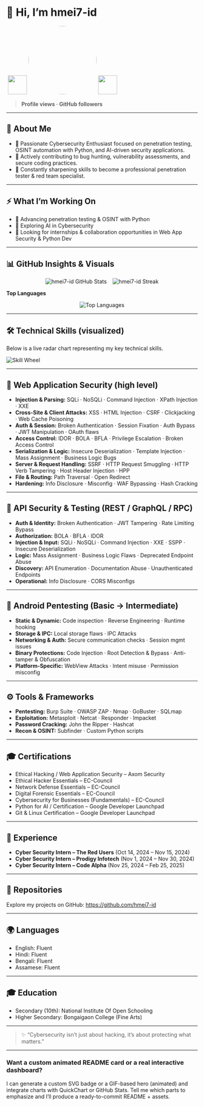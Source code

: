 # 👋 Hi, I’m **hmei7-id**

<p align="center">
  <marquee direction="right" behavior="alternate" scrollamount="5">
    <img src="https://media.giphy.com/media/hvRJCLFzcasrR4ia7z/giphy.gif" width="50">
    <img src="https://avatars.githubusercontent.com/u/215584030?s=400&u=542bddc60e163a8951e590104259efa75a309c49&v=4" width="180" style="border-radius:50%">
    <img src="https://media.giphy.com/media/hvRJCLFzcasrR4ia7z/giphy.gif" width="50">
  </marquee>
</p>


> **Profile views · GitHub followers**

---

## 🚀 About Me
- 🔹 Passionate Cybersecurity Enthusiast focused on penetration testing, OSINT automation with Python, and AI-driven security applications.  
- 🔹 Actively contributing to bug hunting, vulnerability assessments, and secure coding practices.  
- 🔹 Constantly sharpening skills to become a professional penetration tester & red team specialist.

---

## ⚡ What I’m Working On
- 🌱 Advancing penetration testing & OSINT with Python  
- 🤖 Exploring AI in Cybersecurity  
- 🔭 Looking for internships & collaboration opportunities in Web App Security & Python Dev

---

## 📊 GitHub Insights & Visuals

<!-- GitHub stats -->
<p align="center">
  <img src="https://github-readme-stats.vercel.app/api?username=hmei7-id&show_icons=true&theme=dark&count_private=true" alt="hmei7-id GitHub Stats" />
  &nbsp;&nbsp;
  <img src="https://github-readme-streak-stats.herokuapp.com/?user=hmei7-id&theme=dark" alt="hmei7-id Streak" />
</p>

**Top Languages**  
<p align="center">
  <img src="https://github-readme-stats.vercel.app/api/top-langs/?username=hmei7-id&layout=compact&theme=dark" alt="Top Languages" />
</p>

---

## 🛠️ Technical Skills (visualized)

Below is a live radar chart representing my key technical skills.

![Skill Wheel](https://quickchart.io/chart?c=%7Btype%3A'radar'%2Cdata%3A%7Blabels%3A%5B'Web%20App%20Sec'%2C'API%20Sec'%2C'OSINT'%2C'Python'%2C'Android%20Pentest'%2C'Reverse'%5D%2Cdatasets%3A%5B%7Blabel%3A'Skill%20Level'%2Cdata%3A%5B90%2C80%2C85%2C88%2C70%2C60%5D%2CbackgroundColor%3A'rgba(255%2C99%2C132%2C0.2)'%2CborderColor%3A'rgb(255%2C99%2C132)'%2CpointBackgroundColor%3A'rgb(255%2C99%2C132)'%7D%5D%7D%2Coptions%3A%7Bscale%3A%7Bticks%3A%7BbeginAtZero%3Atrue%2Cmax%3A100%7D%7D%7D%7D)


---

## 🔐 Web Application Security (high level)
- **Injection & Parsing:** SQLi · NoSQLi · Command Injection · XPath Injection · XXE  
- **Cross-Site & Client Attacks:** XSS · HTML Injection · CSRF · Clickjacking · Web Cache Poisoning  
- **Auth & Session:** Broken Authentication · Session Fixation · Auth Bypass · JWT Manipulation · OAuth flaws  
- **Access Control:** IDOR · BOLA · BFLA · Privilege Escalation · Broken Access Control  
- **Serialization & Logic:** Insecure Deserialization · Template Injection · Mass Assignment · Business Logic Bugs  
- **Server & Request Handling:** SSRF · HTTP Request Smuggling · HTTP Verb Tampering · Host Header Injection · HPP  
- **File & Routing:** Path Traversal · Open Redirect  
- **Hardening:** Info Disclosure · Misconfig · WAF Bypassing · Hash Cracking

---

## 📡 API Security & Testing (REST / GraphQL / RPC)
- **Auth & Identity:** Broken Authentication · JWT Tampering · Rate Limiting Bypass  
- **Authorization:** BOLA · BFLA · IDOR  
- **Injection & Input:** SQLi · NoSQLi · Command Injection · XXE · SSPP · Insecure Deserialization  
- **Logic:** Mass Assignment · Business Logic Flaws · Deprecated Endpoint Abuse  
- **Discovery:** API Enumeration · Documentation Abuse · Unauthenticated Endpoints  
- **Operational:** Info Disclosure · CORS Misconfigs

---

## 🤖 Android Pentesting (Basic → Intermediate)
- **Static & Dynamic:** Code inspection · Reverse Engineering · Runtime hooking  
- **Storage & IPC:** Local storage flaws · IPC Attacks  
- **Networking & Auth:** Secure communication checks · Session mgmt issues  
- **Binary Protections:** Code Injection · Root Detection & Bypass · Anti-tamper & Obfuscation  
- **Platform-Specific:** WebView Attacks · Intent misuse · Permission misconfig

---

## ⚙️ Tools & Frameworks
- **Pentesting:** Burp Suite · OWASP ZAP · Nmap · GoBuster · SQLmap  
- **Exploitation:** Metasploit · Netcat · Responder · Impacket  
- **Password Cracking:** John the Ripper · Hashcat  
- **Recon & OSINT:** Subfinder · Custom Python scripts

---

## 🎓 Certifications
- Ethical Hacking / Web Application Security – Axom Security  
- Ethical Hacker Essentials – EC-Council  
- Network Defense Essentials – EC-Council  
- Digital Forensic Essentials – EC-Council  
- Cybersecurity for Businesses (Fundamentals) – EC-Council  
- Python for AI / Certification – Google Developer Launchpad  
- Git & Linux Certification – Google Developer Launchpad

---

## 💼 Experience
- **Cyber Security Intern – The Red Users** (Oct 14, 2024 – Nov 15, 2024)  
- **Cyber Security Intern – Prodigy Infotech** (Nov 1, 2024 – Nov 30, 2024)  
- **Cyber Security Intern – Code Alpha** (Nov 25, 2024 – Feb 25, 2025)

---

## 🔗 Repositories
Explore my projects on GitHub: https://github.com/hmei7-id

---

## 🌍 Languages
- English: Fluent  
- Hindi: Fluent  
- Bengali: Fluent  
- Assamese: Fluent

---

## 🎓 Education
- Secondary (10th): National Institute Of Open Schooling  
- Higher Secondary: Bongaigaon College (Fine Arts)

---

> ✨ “Cybersecurity isn’t just about hacking, it’s about protecting what matters.”

---

### Want a custom animated README card or a real interactive dashboard?
I can generate a custom SVG badge or a GIF-based hero (animated) and integrate charts with QuickChart or GitHub Stats. Tell me which parts to emphasize and I’ll produce a ready-to-commit README + assets.
